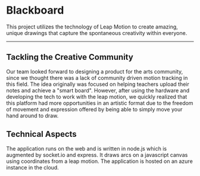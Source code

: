 # Blackboard

This project utilizes the technology of Leap Motion to create amazing, unique drawings that capture the spontaneous creativity within everyone.

---

## Tackling the Creative Community
Our team looked forward to designing a product for the arts community, since we thought there was a lack of community driven motion tracking in this field. The idea originally was focused on helping teachers upload their notes and achieve a "smart board". However, after using the hardware and developing the tech to work with the leap motion, we quickly realized that this platform had more opportunities in an artistic format due to the freedom of movement and expression offered by being able to simply move your hand around to draw.

## Technical Aspects ##
The application runs on the web and is written in node.js which is augmented by socket.io and express. It draws arcs on a javascript canvas using coordinates from a leap motion. The application is hosted on an azure instance in the cloud.
